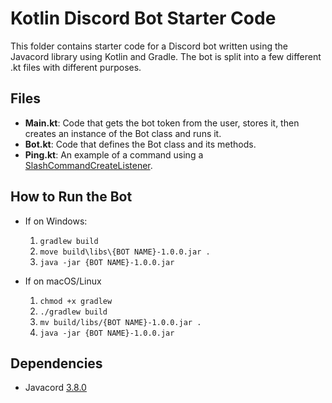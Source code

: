 # Kotlin Discord Bot Starter Code
This folder contains starter code for a Discord bot written using the Javacord library using Kotlin and Gradle. The bot is split into a few different .kt files with different purposes.

## Files
- **Main.kt**: Code that gets the bot token from the user, stores it, then creates an instance of the Bot class and runs it.
- **Bot.kt**: Code that defines the Bot class and its methods.
- **Ping.kt**: An example of a command using a [SlashCommandCreateListener](https://javadoc.io/doc/org.javacord/javacord-api/latest/org/javacord/api/listener/interaction/SlashCommandCreateListener.html).

## How to Run the Bot
- If on Windows:
    1. `gradlew build`
    2. `move build\libs\{BOT NAME}-1.0.0.jar .`
    3. `java -jar {BOT NAME}-1.0.0.jar`

- If on macOS/Linux
    1. `chmod +x gradlew`
    2. `./gradlew build`
    3. `mv build/libs/{BOT NAME}-1.0.0.jar .`
    4. `java -jar {BOT NAME}-1.0.0.jar`

## Dependencies
- Javacord [3.8.0](https://javacord.org/)